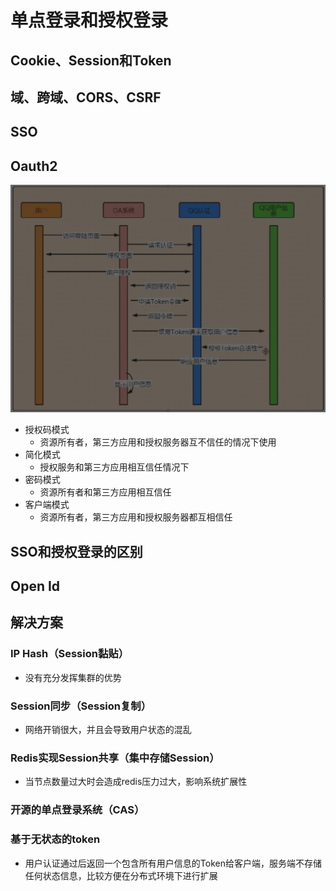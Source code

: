 # 单点登录和授权登录

## Cookie、Session和Token

## 域、跨域、CORS、CSRF



## SSO

## Oauth2

![image-20210708171024126](assets/image-20210708171024126.png)

- 授权码模式
  - 资源所有者，第三方应用和授权服务器互不信任的情况下使用
- 简化模式
  - 授权服务和第三方应用相互信任情况下
- 密码模式
  - 资源所有者和第三方应用相互信任
- 客户端模式
  - 资源所有者，第三方应用和授权服务器都互相信任






## SSO和授权登录的区别

## Open Id



## 解决方案

### IP Hash（Session黏贴）

- 没有充分发挥集群的优势

### Session同步（Session复制）

- 网络开销很大，并且会导致用户状态的混乱

### Redis实现Session共享（集中存储Session）

- 当节点数量过大时会造成redis压力过大，影响系统扩展性

### 开源的单点登录系统（CAS）

### 基于无状态的token

- 用户认证通过后返回一个包含所有用户信息的Token给客户端，服务端不存储任何状态信息，比较方便在分布式环境下进行扩展



